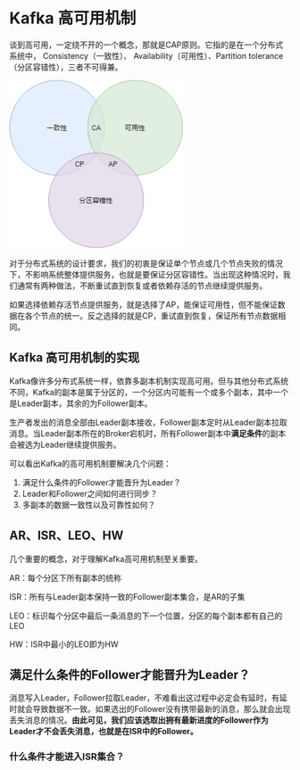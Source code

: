 # Kafka 高可用机制
谈到高可用，一定绕不开的一个概念，那就是CAP原则。它指的是在一个分布式系统中， Consistency（一致性）、 Availability（可用性）、Partition tolerance（分区容错性），三者不可得兼。

![](../../img/Kafka-HA-01.png)

对于分布式系统的设计要求，我们的初衷是保证单个节点或几个节点失败的情况下，不影响系统整体提供服务，也就是要保证分区容错性。当出现这种情况时，我们通常有两种做法，不断重试直到恢复或者依赖存活的节点继续提供服务。

如果选择依赖存活节点提供服务，就是选择了AP，能保证可用性，但不能保证数据在各个节点的统一。反之选择的就是CP，重试直到恢复，保证所有节点数据相同。

## Kafka 高可用机制的实现
Kafka像许多分布式系统一样，依靠多副本机制实现高可用。但与其他分布式系统不同，Kafka的副本是属于分区的，一个分区内可能有一个或多个副本，其中一个是Leader副本，其余的为Follower副本。

生产者发出的消息全部由Leader副本接收，Follower副本定时从Leader副本拉取消息。当Leader副本所在的Broker宕机时，所有Follower副本中**满足条件**的副本会被选为Leader继续提供服务。

可以看出Kafka的高可用机制要解决几个问题：

1. 满足什么条件的Follower才能晋升为Leader？
2. Leader和Follower之间如何进行同步？
3. 多副本的数据一致性以及可靠性如何？

## AR、ISR、LEO、HW
几个重要的概念，对于理解Kafka高可用机制至关重要。

AR：每个分区下所有副本的统称

ISR：所有与Leader副本保持一致的Follower副本集合，是AR的子集

LEO：标识每个分区中最后一条消息的下一个位置，分区的每个副本都有自己的LEO

HW：ISR中最小的LEO即为HW

## 满足什么条件的Follower才能晋升为Leader？
消息写入Leader，Follower拉取Leader，不难看出这过程中必定会有延时，有延时就会导致数据不一致。如果选出的Follower没有携带最新的消息，那么就会出现丢失消息的情况。**由此可见，我们应该选取出拥有最新进度的Follower作为Leader才不会丢失消息，也就是在ISR中的Follower。**

### 什么条件才能进入ISR集合？
